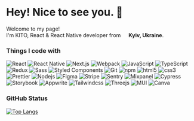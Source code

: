 # Hey! Nice to see you. :wave:

Welcome to my page! <br />
I'm KITO, React & React Native developer from <img src="https://cdn-icons-png.flaticon.com/512/197/197572.png" width="13"/> **Kyiv, Ukraine**.

### Things I code with
<p>
  <img alt="React" src="https://img.shields.io/badge/-React-45b8d8?style=flat-square&logo=react&logoColor=white" />
  <img alt="React Native" src="https://img.shields.io/badge/-React Native-45b8d8?style=flat-square&logo=react&logoColor=white" />
  <img alt="Next.js" src="https://img.shields.io/badge/-Next.js-000000?style=flat-square&logo=Next.js&logoColor=white" />
  <img alt="Webpack" src="https://img.shields.io/badge/-Webpack-8DD6F9?style=flat-square&logo=webpack&logoColor=white" />
  <img alt="JavaScript" src="https://img.shields.io/badge/-JavaScript-FFD700?style=flat-square&logo=javascript&logoColor=white" />
  <img alt="TypeScript" src="https://img.shields.io/badge/-TypeScript-007ACC?style=flat-square&logo=typescript&logoColor=white" />
  <img alt="Redux" src="https://img.shields.io/badge/-Redux-764ABC?style=flat-square&logo=redux&logoColor=white" />
  <img alt="Sass" src="https://img.shields.io/badge/-Sass-CC6699?style=flat-square&logo=sass&logoColor=white" />
  <img alt="Styled Components" src="https://img.shields.io/badge/-Styled_Components-db7092?style=flat-square&logo=styled-components&logoColor=white" />
  <img alt="Git" src="https://img.shields.io/badge/-Git-F05032?style=flat-square&logo=git&logoColor=white" />
  <img alt="npm" src="https://img.shields.io/badge/-NPM-CB3837?style=flat-square&logo=npm&logoColor=white" />
  <img alt="html5" src="https://img.shields.io/badge/-HTML5-E34F26?style=flat-square&logo=html5&logoColor=white" />
  <img alt="css3" src="https://img.shields.io/badge/-CSS3-0080FF?style=flat-square&logo=css3&logoColor=white" />
  <img alt="Prettier" src="https://img.shields.io/badge/-Prettier-F7B93E?style=flat-square&logo=prettier&logoColor=white" />
  <img alt="Nodejs" src="https://img.shields.io/badge/-Nodejs-43853d?style=flat-square&logo=Node.js&logoColor=white" />
  <img alt="Figma" src="https://img.shields.io/badge/-Figma-000000?style=flat-square&logo=Figma&logoColor=white" />
  <img alt="Stripe" src="https://img.shields.io/badge/-Stripe-8000FF?style=flat-square&logo=Stripe&logoColor=white" />
  <img alt="Sentry" src="https://img.shields.io/badge/-Sentry-FFFFFF?style=flat-square&logo=Sentry&logoColor=red" />
  <img alt="Mixpanel" src="https://img.shields.io/badge/-Mixpanel-FFFFFF?style=flat-square&logo=Mixpanel&logoColor=8000FF" />
  <img alt="Cypress" src="https://img.shields.io/badge/-Cypress-FFFFFF?style=flat-square&logo=Cypress&logoColor=blue" />
  <img alt="Storybook" src="https://img.shields.io/badge/-Storybook-FF69B4?style=flat-square&logo=Storybook&logoColor=white" />
  <img alt="Appwrite" src="https://img.shields.io/badge/-Appwrite-E80074?style=flat-square&logo=Appwrite&logoColor=white" />
  <img alt="Tailwindcss" src="https://img.shields.io/badge/-Tailwind-69B4FF?style=flat-square&logo=tailwindcss&logoColor=white" />
  <img alt="Threejs" src="https://img.shields.io/badge/-Three.js-000000?style=flat-square&logo=three.js&logoColor=white" />
  <img alt="MUI" src="https://img.shields.io/badge/-MUI-007FFF?style=flat-square&logo=MUI&logoColor=white" />
  <img alt="Canva" src="https://img.shields.io/badge/-Canva-FFFFFF?style=flat-square&logo=Canva&logoColor=007FFF" />
</p>

### GitHub Status
[![Top Langs](https://github-readme-stats.vercel.app/api/top-langs/?username=kitonk&hide=astro,html,css,julia,scss,mdx,cmake,starlark,c,c%2B%2B,makefile,shell,emacs%20lisp,ruby,roff,prolog,vim%2B%2B,hcl,batchfile,gsl,meson,coffeescript,dart,glsl,jupyter%20notebook&layout=compact&langs_count=8)](https://github.com/anuraghazra/github-readme-stats)
